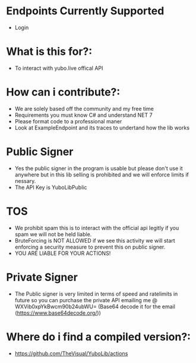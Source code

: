 # Endpoints Currently Supported
- Login


# What is this for?:
- To interact with yubo.live offical API

# How can i contribute?:
- We are solely based off the community and my free time
- Requirements you must know C# and understand NET 7
- Please format code to a professional maner
- Look at ExampleEndpoint and its traces to undertand how the lib works

# Public Signer
- Yes the public signer in the program is usable but please don't use it anywhere but in this lib selling is prohibited and we will enforce limits if nessary.
- The API Key is YuboLibPublic


# TOS
- We prohibit spam this is to interact with the official api legitly if you spam we will not be held liable.
- BruteForcing is NOT ALLOWED if we see this activity we will start enforcing a security measure to prevent this on public signer.
- YOU ARE LIABLE FOR YOUR ACTIONS!

# Private Signer
- The Public signer is very limited in terms of speed and ratelimits in future so you can purchase the private API emailing me @ WXVib0xpYkBwcm90b24ubWU= (Base64 decode it for the email (https://www.base64decode.org/))

# Where do i find a compiled version?:
- https://github.com/TheVisual/YuboLib/actions
